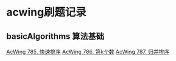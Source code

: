 # acwing刷题记录
## basicAlgorithms 算法基础
[AcWing 785. 快速排序](basicAlgorithms/quickSort.cpp)
[AcWing 786. 第k个数](basicAlgorithms/kThNumber.cpp)
[AcWing 787. 归并排序](basicAlgorithms/mergeSort.cpp)

